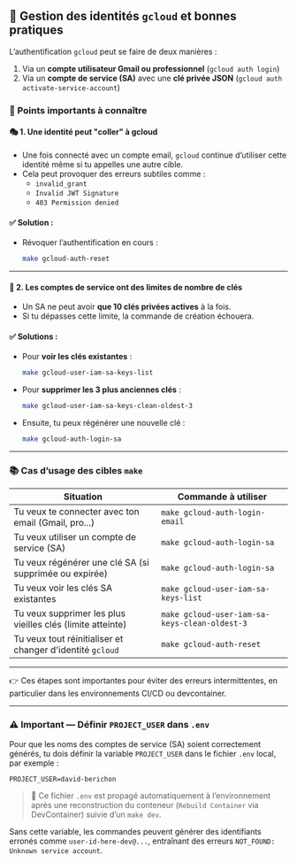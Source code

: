 ## 🔐 Gestion des identités `gcloud` et bonnes pratiques

L’authentification `gcloud` peut se faire de deux manières :

1. Via un **compte utilisateur Gmail ou professionnel** (`gcloud auth login`)
2. Via un **compte de service (SA)** avec une **clé privée JSON** (`gcloud auth activate-service-account`)

### 🧠 Points importants à connaître

#### 🎭 1. Une identité peut "coller" à gcloud

- Une fois connecté avec un compte email, `gcloud` continue d’utiliser cette identité même si tu appelles une autre cible.
- Cela peut provoquer des erreurs subtiles comme :
  - `invalid_grant`
  - `Invalid JWT Signature`
  - `403 Permission denied`

#### ✅ Solution :

- Révoquer l’authentification en cours :
  ```bash
  make gcloud-auth-reset
  ```

---

#### 🔐 2. Les comptes de service ont des limites de **nombre de clés**

- Un SA ne peut avoir **que 10 clés privées actives** à la fois.
- Si tu dépasses cette limite, la commande de création échouera.

#### ✅ Solutions :

- Pour **voir les clés existantes** :

  ```bash
  make gcloud-user-iam-sa-keys-list
  ```

- Pour **supprimer les 3 plus anciennes clés** :

  ```bash
  make gcloud-user-iam-sa-keys-clean-oldest-3
  ```

- Ensuite, tu peux régénérer une nouvelle clé :
  ```bash
  make gcloud-auth-login-sa
  ```

---

### 📚 Cas d’usage des cibles `make`

| Situation                                                  | Commande à utiliser                           |
| ---------------------------------------------------------- | --------------------------------------------- |
| Tu veux te connecter avec ton email (Gmail, pro...)        | `make gcloud-auth-login-email`                |
| Tu veux utiliser un compte de service (SA)                 | `make gcloud-auth-login-sa`                   |
| Tu veux régénérer une clé SA (si supprimée ou expirée)     | `make gcloud-auth-login-sa`                   |
| Tu veux voir les clés SA existantes                        | `make gcloud-user-iam-sa-keys-list`           |
| Tu veux supprimer les plus vieilles clés (limite atteinte) | `make gcloud-user-iam-sa-keys-clean-oldest-3` |
| Tu veux tout réinitialiser et changer d'identité `gcloud`  | `make gcloud-auth-reset`                      |

---

👉 Ces étapes sont importantes pour éviter des erreurs intermittentes, en particulier dans les environnements CI/CD ou devcontainer.

---

### ⚠️ Important — Définir `PROJECT_USER` dans `.env`

Pour que les noms des comptes de service (SA) soient correctement générés, tu dois définir la variable `PROJECT_USER` dans le fichier `.env` local, par exemple :

```dotenv
PROJECT_USER=david-berichon
```

> 🐳 Ce fichier `.env` est propagé automatiquement à l’environnement après une reconstruction du conteneur (`Rebuild Container` via DevContainer) suivie d’un `make dev`.

Sans cette variable, les commandes peuvent générer des identifiants erronés comme `user-id-here-dev@...`, entraînant des erreurs `NOT_FOUND: Unknown service account`.
